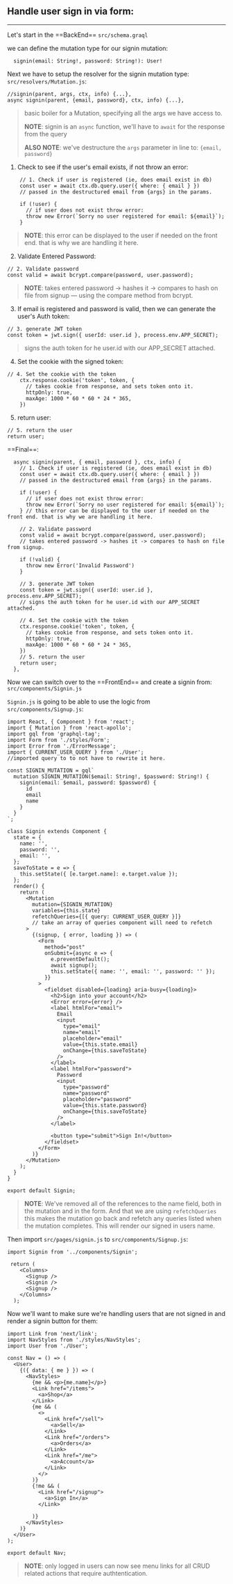 ## Handle user sign in via form:

---------------------------------

Let's start in the ==BackEnd== `src/schema.graql`

we can define the mutation type for our signin mutation:

```react
  signin(email: String!, password: String!): User!
```



Next we have to setup the resolver for the signin mutation type: `src/resolvers/Mutation.js`:

```react
//signin(parent, args, ctx, info) {...},
async signin(parent, {email, password}, ctx, info) {...},
```

> basic boiler for a Mutation, specifying all the args we have access to. 
>
> **NOTE**: signin is an `async` function, we'll have to `await` for the response from the query
>
> **ALSO NOTE**: we've destructure the `args` parameter in line to: `{email, password}`



1. Check to see if the user's email exists, if not throw an error:

```react
    // 1. Check if user is registered (ie, does email exist in db)
    const user = await ctx.db.query.user({ where: { email } })
    // passed in the destructured email from {args} in the params.

    if (!user) {
      // if user does not exist throw error:
      throw new Error(`Sorry no user registered for email: ${email}`);
    } 
```

> **NOTE**: this error can be displayed to the user if needed on the front end. that is why we are handling it here. 



2. Validate Entered Password:

```react
// 2. Validate password
const valid = await bcrypt.compare(password, user.password);
```

> **NOTE**: takes entered password -> hashes it -> compares to hash on file from signup — using the compare method from bcrypt. 



3. If email is registered and password is valid, then we can generate the user's Auth token:

```react
// 3. generate JWT token
const token = jwt.sign({ userId: user.id }, process.env.APP_SECRET);

```

> signs the auth token for he user.id with our APP_SECRET attached. 



4. Set the cookie with the signed token:

```react
// 4. Set the cookie with the token
    ctx.response.cookie('token', token, {
      // takes cookie from response, and sets token onto it. 
      httpOnly: true,
      maxAge: 1000 * 60 * 60 * 24 * 365,
    })
```



5. return user:

```react
// 5. return the user
return user;
```





==Final==:

```react
  async signin(parent, { email, password }, ctx, info) {
    // 1. Check if user is registered (ie, does email exist in db)
    const user = await ctx.db.query.user({ where: { email } })
    // passed in the destructured email from {args} in the params.

    if (!user) {
      // if user does not exist throw error:
      throw new Error(`Sorry no user registered for email: ${email}`);
    } // this error can be displayed to the user if needed on the front end. that is why we are handling it here.

    // 2. Validate password
    const valid = await bcrypt.compare(password, user.password);
    // takes entered password -> hashes it -> compares to hash on file from signup.

    if (!valid) {
      throw new Error('Invalid Password')
    }

    // 3. generate JWT token
    const token = jwt.sign({ userId: user.id }, process.env.APP_SECRET);
    // signs the auth token for he user.id with our APP_SECRET attached.

    // 4. Set the cookie with the token
    ctx.response.cookie('token', token, {
      // takes cookie from response, and sets token onto it. 
      httpOnly: true,
      maxAge: 1000 * 60 * 60 * 24 * 365,
    })
    // 5. return the user
    return user;
  },
```





Now we can switch over to the ==FrontEnd== and create a signin from: `src/components/Signin.js` 



`Signin.js` is going to be able to use the logic from `src/components/Signup.js`:

```react
import React, { Component } from 'react';
import { Mutation } from 'react-apollo';
import gql from 'graphql-tag';
import Form from './styles/Form';
import Error from './ErrorMessage';
import { CURRENT_USER_QUERY } from './User';
//imported query to to not have to rewrite it here. 

const SIGNIN_MUTATION = gql`
  mutation SIGNIN_MUTATION($email: String!, $password: String!) {
    signin(email: $email, password: $password) {
      id
      email
      name
    }
  }
`;

class Signin extends Component {
  state = {
    name: '',
    password: '',
    email: '',
  };
  saveToState = e => {
    this.setState({ [e.target.name]: e.target.value });
  };
  render() {
    return (
      <Mutation
        mutation={SIGNIN_MUTATION}
        variables={this.state}
        refetchQueries={[{ query: CURRENT_USER_QUERY }]}
        // take an array of queries component will need to refetch
      >
        {(signup, { error, loading }) => (
          <Form
            method="post"
            onSubmit={async e => {
              e.preventDefault();
              await signup();
              this.setState({ name: '', email: '', password: '' });
            }}
          >
            <fieldset disabled={loading} aria-busy={loading}>
              <h2>Sign into your account</h2>
              <Error error={error} />
              <label htmlFor="email">
                Email
                <input
                  type="email"
                  name="email"
                  placeholder="email"
                  value={this.state.email}
                  onChange={this.saveToState}
                />
              </label>
              <label htmlFor="password">
                Password
                <input
                  type="password"
                  name="password"
                  placeholder="password"
                  value={this.state.password}
                  onChange={this.saveToState}
                />
              </label>

              <button type="submit">Sign In!</button>
            </fieldset>
          </Form>
        )}
      </Mutation>
    );
  }
}

export default Signin;
```

> **NOTE**: We've removed all of the references to the name field, both in the mutation and in the form. And that we are using `refetchQueries` this makes the mutation go back and refetch any queries listed when the mutation completes. This will render our signed in users name.

Then import  `src/pages/signin.js` to `src/components/Signup.js`:

```react
import Signin from '../components/Signin';
```

```react
 return (
    <Columns>
      <Signup />
      <Signin />
      <Signup />
    </Columns>
  );
```



Now we'll want to make sure we're handling users that are not signed in and render a signin button for them:

```react
import Link from 'next/link';
import NavStyles from './styles/NavStyles';
import User from './User';

const Nav = () => (
  <User>
    {({ data: { me } }) => (
      <NavStyles>
        {me && <p>{me.name}</p>}
        <Link href="/items">
          <a>Shop</a>
        </Link>
        {me && (
          <>
            <Link href="/sell">
              <a>Sell</a>
            </Link>
            <Link href="/orders">
              <a>Orders</a>
            </Link>
            <Link href="/me">
              <a>Account</a>
            </Link>
          </>
        )}
        {!me && (
          <Link href="/signup">
            <a>Sign In</a>
          </Link>

        )}
      </NavStyles>
    )}
  </User>
);

export default Nav;
```

> **NOTE**: only logged in users can now see menu links for all CRUD related actions that require authtentication.

